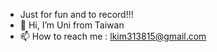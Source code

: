 - Just for fun and to record!!!
- 👋 Hi, I’m Uni from Taiwan
- 📫 How to reach me : lkim313815@gmail.com

<!---
UniBai/UniBai is a ✨ special ✨ repository because its `README.md` (this file) appears on your GitHub profile.
You can click the Preview link to take a look at your changes.
--->
